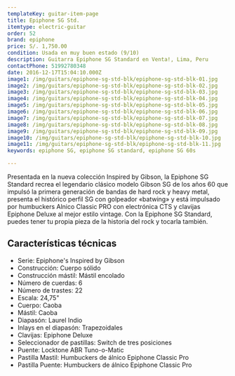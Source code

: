 ```yaml
---
templateKey: guitar-item-page
title: Epiphone SG Std.
itemtype: electric-guitar
order: 52
brand: epiphone
price: S/. 1,750.00
condition: Usada en muy buen estado (9/10)
description: Guitarra Epiphone SG Standard en Venta!, Lima, Peru
contactPhone: 51992780348
date: 2016-12-17T15:04:10.000Z
image1: /img/guitars/epiphone-sg-std-blk/epiphone-sg-std-blk-01.jpg
image2: /img/guitars/epiphone-sg-std-blk/epiphone-sg-std-blk-02.jpg
image3: /img/guitars/epiphone-sg-std-blk/epiphone-sg-std-blk-03.jpg
image4: /img/guitars/epiphone-sg-std-blk/epiphone-sg-std-blk-04.jpg
image5: /img/guitars/epiphone-sg-std-blk/epiphone-sg-std-blk-05.jpg
image6: /img/guitars/epiphone-sg-std-blk/epiphone-sg-std-blk-06.jpg
image7: /img/guitars/epiphone-sg-std-blk/epiphone-sg-std-blk-07.jpg
image8: /img/guitars/epiphone-sg-std-blk/epiphone-sg-std-blk-08.jpg
image9: /img/guitars/epiphone-sg-std-blk/epiphone-sg-std-blk-09.jpg
image10: /img/guitars/epiphone-sg-std-blk/epiphone-sg-std-blk-10.jpg
image11: /img/guitars/epiphone-sg-std-blk/epiphone-sg-std-blk-11.jpg
keywords: epiphone SG, epiphone SG standard, epiphone SG 60s

---
```

Presentada en la nueva colección Inspired by Gibson, la Epiphone SG Standard recrea el legendario clásico modelo Gibson SG de los años 60 que impulsó la primera generación de bandas de hard rock y heavy metal, presenta el histórico perfil SG con golpeador «batwing» y está impulsado por humbuckers Alnico Classic PRO con electrónica CTS y clavijas Epiphone Deluxe al mejor estilo vintage. Con la Epiphone SG Standard, puedes tener tu propia pieza de la historia del rock y tocarla también.

## Características técnicas

* Serie: Epiphone's Inspired by Gibson
* Construcción: Cuerpo sólido
* Construcción mástil: Mástil encolado
* Número de cuerdas: 6
* Número de trastes: 22
* Escala: 24,75"
* Cuerpo: Caoba
* Mástil: Caoba
* Diapasón: Laurel Indio
* Inlays en el diapasón: Trapezoidales
* Clavijas: Epiphone Deluxe
* Seleccionador de pastillas: Switch de tres posiciones
* Puente: Locktone ABR Tuno-o-Matic
* Pastilla Mastil: Humbuckers de álnico Epiphone Classic Pro
* Pastilla Puente: Humbuckers de álnico Epiphone Classic Pro